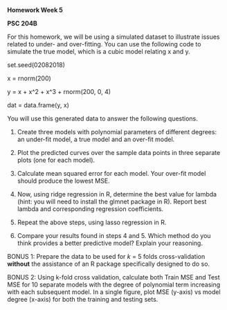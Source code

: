 **Homework Week 5**

**PSC 204B**

For this homework, we will be using a simulated dataset to illustrate issues related to under- and over-fitting. You can use the following code to simulate the true model, which is a cubic model relating x and y.

set.seed(02082018)

x = rnorm(200)

y = x + x^2 + x^3 + rnorm(200, 0, 4)

dat = data.frame(y, x)

You will use this generated data to answer the following questions.

1. Create three models with polynomial parameters of different degrees: an under-fit model, a true model and an over-fit model.

1. Plot the predicted curves over the sample data points in three separate plots (one for each model).

1. Calculate mean squared error for each model. Your over-fit model should produce the lowest MSE.

1. Now, using ridge regression in R, determine the best value for lambda (hint: you will need to install the glmnet package in R). Report best lambda and corresponding regression coefficients.

1. Repeat the above steps, using lasso regression in R.

1. Compare your results found in steps 4 and 5. Which method do you think provides a better predictive model? Explain your reasoning.

BONUS 1: Prepare the data to be used for _k_ = 5 folds cross-validation **without** the assistance of an R package specifically designed to do so.

BONUS 2: Using k-fold cross validation, calculate both Train MSE and Test MSE for 10 separate models with the degree of polynomial term increasing with each subsequent model. In a single figure, plot MSE (y-axis) vs model degree (x-axis) for both the training and testing sets.
